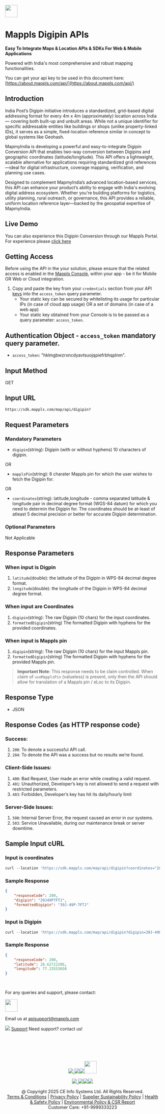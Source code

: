 [<img src="https://about.mappls.com/about/images/MAPPLS-MapmyIndia-logo.png" height="40"/> </p>](https://about.mappls.com/api/)
# Mappls Digipin APIs 

**Easy To Integrate Maps & Location APIs & SDKs For Web & Mobile Applications**

Powered with India's most comprehensive and robust mapping functionalities.

You can get your api key to be used in this document here: [https://about.mappls.com/api/](https://about.mappls.com/api/)

## Introduction

India Post’s Digipin initiative introduces a standardized, grid-based digital addressing format for every 4m x 4m (approximately) location across India — covering both built-up and unbuilt areas. While not a unique identifier for specific addressable entities like buildings or shops (unlike property-linked IDs), it serves as a simple, fixed-location reference similar in concept to global systems like Geohash.

MapmyIndia is developing a powerful and easy-to-integrate Digipin Conversion API that enables two-way conversion between Digipins and geographic coordinates (latitude/longitude). This API offers a lightweight, scalable alternative for applications requiring standardized grid references—ideal for digital infrastructure, coverage mapping, verification, and planning use cases.

Designed to complement MapmyIndia’s advanced location-based services, this API can enhance your product’s ability to engage with India's evolving digital address ecosystem. Whether you're building platforms for logistics, utility planning, rural outreach, or governance, this API provides a reliable, uniform location reference layer—backed by the geospatial expertise of MapmyIndia.


<!-- ## Alternative Introduction

India Post’s Digipin initiative introduces a standardized, grid-based digital addressing format that assigns a unique code to every 4m x 4m location across India—spanning both built and unbuilt areas. While it does not uniquely identify addressable entities like buildings or shops, Digipin serves as a precise geospatial reference point, much like global systems such as Geohash.

MapmyIndia has developed a robust and developer-friendly Digipin Conversion API, enabling seamless two-way translation between Digipins and geographic coordinates (latitude/longitude). This API offers a lightweight, standardized grid reference, ideal for large-scale mapping, data indexing, infrastructure rollout, and verification tasks.

This API is designed to supplement MapmyIndia’s comprehensive location-based services, giving businesses and government platforms a scalable tool to engage with India’s digital location framework. Whether you're building logistics, rural delivery, utility, or geospatial planning solutions, this API equips your platform with a consistent, pan-India location grid—powered by MapmyIndia’s trusted technology stack. -->

## Live Demo

You can also experience this Digipin Conversion through our Mappls Portal. For experience please [click here](https://www.mappls.com/)

## Getting Access

Before using the API in the your solution, please ensure that the related access is enabled in the [Mappls Console](https://auth.mappls.com/console/), within your app - be it for Mobile OR Web or Cloud integration.

1. Copy and paste the key from your `credentials` section from your API [keys](https://auth.mappls.com/console/) into the `access_token` query parameter.
    - Your static key can be secured by whitelisting its usage for particular IPs (in case of cloud app usage) OR a set of domains (in case of a web app)
    - Your static key obtained from your Console is to be passed as a query parameter: `access_token`.

## Authentication Object - `access_token` mandatory query parameter.

-  `access_token`: "hklmgbwzrxncdyavtsuojqpiefrbhqplnm".


## Input Method
GET

## Input URL

```html
https://sdk.mappls.com/map/api/digipin?
```

## Request Parameters

### Mandatory Parameters

 - `digipin`(string): Digipin (with or without hyphens) 10 characters of digipin.
  
OR

- `mapplsPin`(string): 6 charater Mappls pin for which the user wishes to fetch the Digipin for.

OR

- `coordinates`(string):  latitude,longitude - comma separated latitude & longitude pair in decimal degree format (WGS-84 datum) for which you need to determin the Digipin for. The coordinates should be at-least of atleast 5 decimal precision or better for accurate Digipin determination.

### Optional Parameters

Not Applicable

## Response Parameters

### When input is Digpin

1. `latitude`(double): the latitude of the Digipin in WPS-84 decimal degree format.
2. `longitude`(double): the longitude of the Digipin in WPS-84 decimal degree format.

### When input are Coordinates

1. `digipin`(string): The raw Digipin (10 chars) for the input coordinates.
2. `formattedDigipin`(string) The formatted Digipin with hyphens for the provided coordinates.

### When input is Mappls pin

1. `digipin`(string): The raw Digipin (10 chars) for the input Mappls pin.
2. `formattedDigipin`(string) The formatted Digipin with hyphens for the provided Mappls pin.


> **Important Note**: This response needs to be claim controlled. When claim of `useMapplsPin` (valueless) is present, only then the API should allow for translation of a Mappls pin / eLoc to its Digipin.


## Response Type

- JSON

## Response Codes {as HTTP response code}

### Success:

1. `200`: To denote a successful API call. 
2. `204`: To denote the API was a success but no results we’re found.

### Client-Side Issues:

1. `400`: Bad Request, User made an error while creating a valid request. 
2. `401`: Unauthorized, Developer’s key is not allowed to send a request with restricted parameters. 
3. `403`: Forbidden, Developer’s key has hit its daily/hourly limit

### Server-Side Issues:

1. `500`: Internal Server Error, the request caused an error in our systems. 
2. `503`: Service Unavailable, during our maintenance break or server downtime.

## Sample Input cURL

### Input is coordinates

```js
curl --location 'https://sdk.mappls.com/map/api/digipin?coordinates="28.62722117136,77.235543104"&access_token=hklmgbwzrxncdyavtsuojqpiefrbhqplnm'
```

### Sample Response

```json
{
    "responseCode": 200,
    "digipin": "39J49P7FTJ", 
	"formattedDigipin": "39J-49P-7FTJ"
}
```

### Input is Digipin

```js
curl --location 'https://sdk.mappls.com/map/api/digipin?digipin=39J-49P-7FTJ&access_token=hklmgbwzrxncdyavtsuojqpiefrbhqplnm'
```

### Sample Response

```json
{
    "responseCode": 200,
    "latitude": 28.62722206, 
	"longitude": 77.23553658
}
```

<br>

For any queries and support, please contact: 

[<img src="https://about.mappls.com/images/mappls-logo.svg" height="40"/> </p>](https://about.mappls.com/api/)
Email us at [apisupport@mappls.com](mailto:apisupport@mappls.com)


![](https://www.mapmyindia.com/api/img/icons/support.png)
[Support](https://about.mappls.com/contact/)
Need support? contact us!

<br></br>
<br></br>

[<p align="center"> <img src="https://www.mapmyindia.com/api/img/icons/stack-overflow.png"/> ](https://stackoverflow.com/questions/tagged/mappls-api)[![](https://www.mapmyindia.com/api/img/icons/blog.png)](https://about.mappls.com/blog/)[![](https://www.mapmyindia.com/api/img/icons/gethub.png)](https://github.com/Mappls-api)[<img src="https://mmi-api-team.s3.ap-south-1.amazonaws.com/API-Team/npm-logo.one-third%5B1%5D.png" height="40"/> </p>](https://www.npmjs.com/org/mapmyindia) 



[<p align="center"> <img src="https://www.mapmyindia.com/june-newsletter/icon4.png"/> ](https://www.facebook.com/Mapplsofficial)[![](https://www.mapmyindia.com/june-newsletter/icon2.png)](https://twitter.com/mappls)[![](https://www.mapmyindia.com/newsletter/2017/aug/llinkedin.png)](https://www.linkedin.com/company/mappls/)[![](https://www.mapmyindia.com/june-newsletter/icon3.png)](https://www.youtube.com/channel/UCAWvWsh-dZLLeUU7_J9HiOA)




<div align="center">@ Copyright 2025 CE Info Systems Ltd. All Rights Reserved.</div>

<div align="center"> <a href="https://about.mappls.com/api/terms-&-conditions">Terms & Conditions</a> | <a href="https://about.mappls.com/about/privacy-policy">Privacy Policy</a> | <a href="https://about.mappls.com/pdf/mapmyIndia-sustainability-policy-healt-labour-rules-supplir-sustainability.pdf">Supplier Sustainability Policy</a> | <a href="https://about.mappls.com/pdf/Health-Safety-Management.pdf">Health & Safety Policy</a> | <a href="https://about.mappls.com/pdf/Environment-Sustainability-Policy-CSR-Report.pdf">Environmental Policy & CSR Report</a>

<div align="center">Customer Care: +91-9999333223</div>